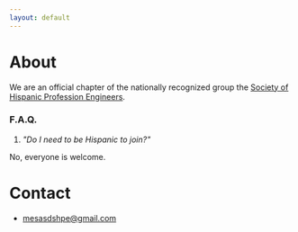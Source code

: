 ```yaml
---
layout: default
---
```


# About

We are an official chapter of the nationally recognized group the
[Society of Hispanic Profession Engineers][SHPE].

[SHPE]: http://shpe.org/

### F.A.Q.

1. *"Do I need to be Hispanic to join?"*

  No, everyone is welcome.

# Contact

- <mesasdshpe@gmail.com>
